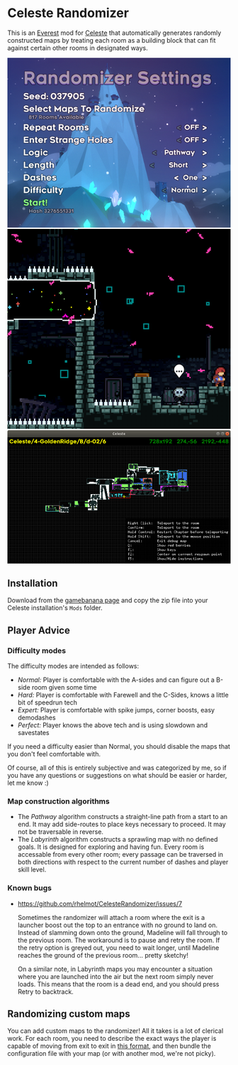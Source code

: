 Celeste Randomizer
==================

This is an [Everest](https://everestapi.github.io/) mod for [Celeste](http://www.celestegame.com/) that automatically generates randomly constructed maps by treating each room as a building block that can fit against certain other rooms in designated ways.

![settings menu](docs/img/settings.png)
![gameplay screenshot](docs/img/gameplay.png)
![debug mode map](docs/img/debug.png)


Installation
------------

Download from the [gamebanana page](https://gamebanana.com/tools/6848) and copy the zip file into your Celeste installation's `Mods` folder.


Player Advice
-------------

### Difficulty modes

The difficulty modes are intended as follows:

- *Normal:* Player is comfortable with the A-sides and can figure out a B-side room given some time
- *Hard:* Player is comfortable with Farewell and the C-Sides, knows a little bit of speedrun tech
- *Expert:* Player is comfortable with spike jumps, corner boosts, easy demodashes
- *Perfect:* Player knows the above tech and is using slowdown and savestates

If you need a difficulty easier than Normal, you should disable the maps that you don't feel comfortable with.

Of course, all of this is entirely subjective and was categorized by me, so if you have any questions or suggestions on what should be easier or harder, let me know :)

### Map construction algorithms

- The *Pathway* algorithm constructs a straight-line path from a start to an end. It may add side-routes to place keys necessary to proceed. It may not be traversable in reverse.
- The *Labyrinth* algorithm constructs a sprawling map with no defined goals. It is designed for exploring and having fun. Every room is accessable from every other room; every passage can be traversed in both directions with respect to the current number of dashes and player skill level.

### Known bugs

- https://github.com/rhelmot/CelesteRandomizer/issues/7

  Sometimes the randomizer will attach a room where the exit is a launcher boost out the top to an entrance with no ground to land on. Instead of slamming down onto the ground, Madeline will fall through to the previous room. The workaround is to pause and retry the room. If the retry option is greyed out, you need to wait longer, until Madeline reaches the ground of the previous room... pretty sketchy!

  On a similar note, in Labyrinth maps you may encounter a situation where you are launched into the air but the next room simply never loads. This means that the room is a dead end, and you should press Retry to backtrack.


Randomizing custom maps
-----------------------

You can add custom maps to the randomizer! All it takes is a lot of clerical work. For each room, you need to describe the exact ways the player is capable of moving from exit to exit in [this format](docs/metadata.md), and then bundle the configuration file with your map (or with another mod, we're not picky).
